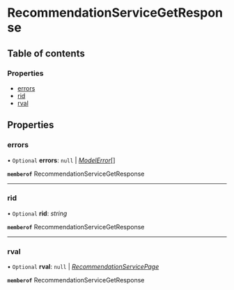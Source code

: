 # RecommendationServiceGetResponse


## Table of contents

### Properties

- [errors](recommendationservicegetresponse.md#errors)
- [rid](recommendationservicegetresponse.md#rid)
- [rval](recommendationservicegetresponse.md#rval)

## Properties

### errors

• `Optional` **errors**: ``null`` \| [*ModelError*](modelerror.md)[]

**`memberof`** RecommendationServiceGetResponse

___

### rid

• `Optional` **rid**: *string*

**`memberof`** RecommendationServiceGetResponse

___

### rval

• `Optional` **rval**: ``null`` \| [*RecommendationServicePage*](recommendationservicepage.md)

**`memberof`** RecommendationServiceGetResponse
